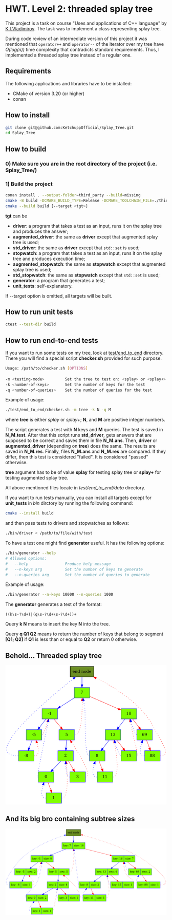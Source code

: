 # HWT. Level 2: threaded splay tree

This project is a task on course "Uses and applications of C++ language" by
[K.I.Vladimirov](https://github.com/tilir). The task was to implement a class representing splay
tree.

During code review of an intermediate version of this project it was mentioned that `operator++`
and `operator--` of the iterator over my tree have *O(log(n))* time complexity that contradicts
standard requirements. Thus, I implemented a threaded splay tree instead of a regular one.

## Requirements

The following applications and libraries have to be installed:

- CMake of version 3.20 (or higher)
- conan

## How to install

```bash
git clone git@github.com:KetchuppOfficial/Splay_Tree.git
cd Splay_Tree
```

## How to build

### 0) Make sure you are in the root directory of the project (i.e. Splay_Tree/)

### 1) Build the project

```bash
conan install . --output-folder=third_party --build=missing
cmake -B build -DCMAKE_BUILD_TYPE=Release -DCMAKE_TOOLCHAIN_FILE=./third_party/conan_toolchain.cmake
cmake --build build [--target <tgt>]
```

**tgt** can be

- **driver**: a program that takes a test as an input, runs it on the splay tree and produces the
              answer;
- **augmented_driver**: the same as **driver** except that augmented splay tree is used;
- **std_driver**: the same as **driver** except that `std::set` is used;
- **stopwatch**: a program that takes a test as an input, runs it on the splay tree and produces
                 execution time;
- **augmented_stopwatch**: the same as **stopwatch** except that augmented splay tree is used;
- **std_stopwatch**: the same as **stopwatch** except that `std::set` is used;
- **generator**: a program that generates a test;
- **unit_tests**: self-explanatory.

If --target option is omitted, all targets will be built.

## How to run unit tests

```bash
ctest --test-dir build
```

## How to run end-to-end tests

If you want to run some tests on my tree, look at [test/end_to_end](/test/end_to_end/) directory.
There you will find a special script **checker.sh** provided for such purpose.

```bash
Usage: /path/to/checker.sh [OPTIONS]

-m <testing-mode>         Set the tree to test on: <splay> or <splay+>
-k <number-of-keys>       Set the number of keys for the test
-q <number-of-queries>    Set the number of queries for the test
```

Example of usage:

```bash
./test/end_to_end/checker.sh -m tree -k N -q M
```

where **tree** is either *splay* or *splay+*; **N**, and **M** are positive integer numbers.

The script generates a test with **N** keys and **M** queries. The test is saved in **N_M.test**.
After that this script runs **std_driver**, gets answers that are supposed to be correct and saves
them in file **N_M.ans**. Then, **driver** or **augmented_driver** (depending on **tree**) does the same.
The results are saved in **N_M.res**. Finally, files **N_M.ans** and **N_M.res** are compared. If
they differ, then this test is considered "failed". It is considered "passed" otherwise.

**tree** argument has to be of value **splay** for testing splay tree or **splay+** for testing
augmented splay tree.

All above mentioned files locate in *test/end_to_end/data* directory.

If you want to run tests manually, you can install all targets except for **unit_tests** in *bin*
dirctory by running the following command:

```bash
cmake --install build
```

and then pass tests to drivers and stopwatches as follows:

```bash
./bin/driver < /path/to/file/with/test
```

To have a test one might find **generator** useful. It has the following options:

```bash
./bin/generator --help
# Allowed options:
#   --help                Produce help message
#   --n-keys arg          Set the number of keys to generate
#   --n-queries arg       Set the number of queries to generate
```

Example of usage:

```bash
./bin/generator --n-keys 10000 --n-queries 1000
```

The **generator** generates a test of the format:

```
((k\s-?\d+)|(q\s-?\d+\s-?\d+))+
```

Query **k N** means to insert the key **N** into the tree.

Query **q Q1 Q2** means to return the number of keys that belong to segment **[Q1; Q2]** if
**Q1** is less than or equal to **Q2** or return 0 otherwise.

## Behold... Threaded splay tree

![dump](/images/splay_tree.png)

## And its big bro containing subtree sizes

![dump](/images/augmented_splay_tree.png)

